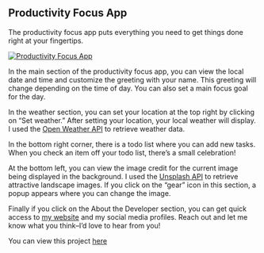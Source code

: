 ## Productivity Focus App

The productivity focus app puts everything you need to get things done right at your fingertips.

<a href="https://nowcodethis-productivity-focus-app.netlify.app">![Productivity Focus App](screenshots/productivity-focus-app.png "Productivity Focus App")</a>

In the main section of the productivity focus app, you can view the local date and time and customize the greeting with your name. This greeting will change depending on the time of day. You can also set a main focus goal for the day.

In the weather section, you can set your location at the top right by clicking on “Set weather.” After setting your location, your local weather will display. I used the <a href="https://openweathermap.org/api">Open Weather API</a> to retrieve weather data.

In the bottom right corner, there is a todo list where you can add new tasks. When you check an item off your todo list, there’s a small celebration!

At the bottom left, you can view the image credit for the current image being displayed in the background. I used the <a href="https://unsplash.com/developers">Unsplash API</a> to retrieve attractive landscape images. If you click on the “gear” icon in this section, a popup appears where you can change the image.

Finally if you click on the About the Developer section, you can get quick access to <a href="https://nowcodethis.com/">my website</a> and my social media profiles. Reach out and let me know what you think–I’d love to hear from you!

You can view this project <a href="https://nowcodethis-productivity-focus-app.netlify.app">here</a>
